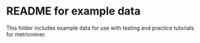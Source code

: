 # README for example data

This folder includes example data for use with testing and practice tutorials for metricminer.
